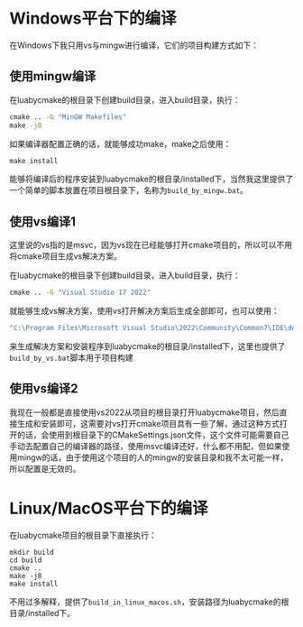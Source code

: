 # Windows平台下的编译

在Windows下我只用vs与mingw进行编译，它们的项目构建方式如下：

## 使用mingw编译

在luabycmake的根目录下创建build目录，进入build目录，执行：

```cmd
cmake .. -G "MinGW Makefiles"
make -j8
```

如果编译器配置正确的话，就能够成功make，make之后使用：

```cmd
make install
```

能够将编译后的程序安装到luabycmake的根目录/installed下，当然我这里提供了一个简单的脚本放置在项目根目录下，名称为`build_by_mingw.bat`。

## 使用vs编译1

这里说的vs指的是msvc，因为vs现在已经能够打开cmake项目的，所以可以不用将cmake项目生成vs解决方案。

在luabycmake的根目录下创建build目录，进入build目录，执行：

```cmd
cmake .. -G "Visual Studio 17 2022"
```

就能够生成vs解决方案，使用vs打开解决方案后生成全部即可，也可以使用：

```cmd
"C:\Program Files\Microsoft Visual Studio\2022\Community\Common7\IDE\devenv.exe" luaByCMake.sln /Project install.vcxproj /Rebuild Release /out log.txt
```

来生成解决方案和安装程序到luabycmake的根目录/installed下，这里也提供了`build_by_vs.bat`脚本用于项目构建

## 使用vs编译2

我现在一般都是直接使用vs2022从项目的根目录打开luabycmake项目，然后直接生成和安装即可，这需要对vs打开cmake项目具有一些了解，通过这种方式打开的话，会使用到根目录下的CMakeSettings.json文件，这个文件可能需要自己手动去配置自己的编译器的路径，使用msvc编译还好，什么都不用配，但如果使用mingw的话，由于使用这个项目的人的mingw的安装目录和我不太可能一样，所以配置是无效的。

# Linux/MacOS平台下的编译

在luabycmake项目的根目录下直接执行：

```shell
mkdir build
cd build
cmake ..
make -j8
make install
```

不用过多解释，提供了`build_in_linux_macos.sh`，安装路径为luabycmake的根目录/installed下。